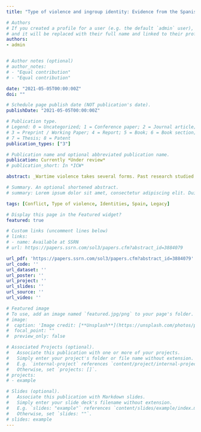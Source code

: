 ```yaml
---
title: "Type of violence and ingroup identity: Evidence from the Spanish civil war"

# Authors
# If you created a profile for a user (e.g. the default `admin` user), write the username (folder name) here 
# and it will be replaced with their full name and linked to their profile.
authors:
- admin


# Author notes (optional)
# author_notes:
# - "Equal contribution"
# - "Equal contribution"

date: "2021-05-05T00:00:00Z"
doi: ""

# Schedule page publish date (NOT publication's date).
publishDate: "2021-05-05T00:00:00Z"

# Publication type.
# Legend: 0 = Uncategorized; 1 = Conference paper; 2 = Journal article;
# 3 = Preprint / Working Paper; 4 = Report; 5 = Book; 6 = Book section;
# 7 = Thesis; 8 = Patent
publication_types: ["3"]

# Publication name and optional abbreviated publication name.
publication: Currently *Under review*
# publication_short: In *ICW*

abstract: _Wartime violence takes several forms. Past research studied the causes and consequences of violence, but no previous work simultaneously assessed the long-term effects of different types of violence on political identities. I argue that while indiscriminate attacks should reinforce ingroup identity, the critical role of civilian agency on selective violence could undermine it. This paper draws upon original data capturing the intensity of selective and indiscriminate violence experienced in each municipality of Biscay during the Spanish civil war (1936-1939) to examine the legacy of this conflict on post-authoritarian voting in the Basque Country (1983-2015). Results suggest that fascist indiscriminate attacks enhanced support for Basque nationalism in post-authoritarian elections, while selective violence offset the popularity of Basque parties. Moreover, individual-level evidence suggests that airstrikes enhanced the intergenerational transmission of political attitudes. War can boost national identities, but it can also erode them. It depends on the type of violence._

# Summary. An optional shortened abstract.
# summary: Lorem ipsum dolor sit amet, consectetur adipiscing elit. Duis posuere tellus ac convallis placerat. Proin tincidunt magna sed ex sollicitudin condimentum.

tags: [Conflict, Type of violence, Identities, Spain, Legacy]

# Display this page in the Featured widget?
featured: true

# Custom links (uncomment lines below)
# links:
# - name: Available at SSRN
# url: https://papers.ssrn.com/sol3/papers.cfm?abstract_id=3884079

url_pdf: 'https://papers.ssrn.com/sol3/papers.cfm?abstract_id=3884079'
url_code: ''
url_dataset: ''
url_poster: ''
url_project: ''
url_slides: ''
url_source: ''
url_video: ''

# Featured image
# To use, add an image named `featured.jpg/png` to your page's folder. 
# image:
#  caption: 'Image credit: [**Unsplash**](https://unsplash.com/photos/pLCdAaMFLTE)'
#  focal_point: ""
#  preview_only: false

# Associated Projects (optional).
#   Associate this publication with one or more of your projects.
#   Simply enter your project's folder or file name without extension.
#   E.g. `internal-project` references `content/project/internal-project/index.md`.
#   Otherwise, set `projects: []`.
# projects:
# - example

# Slides (optional).
#   Associate this publication with Markdown slides.
#   Simply enter your slide deck's filename without extension.
#   E.g. `slides: "example"` references `content/slides/example/index.md`.
#   Otherwise, set `slides: ""`.
# slides: example
---
```

